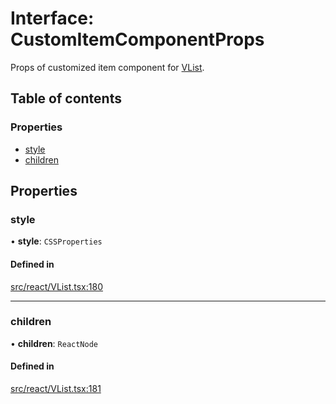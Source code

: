 # Interface: CustomItemComponentProps

Props of customized item component for [VList](../API.md#vlist).

## Table of contents

### Properties

- [style](CustomItemComponentProps.md#style)
- [children](CustomItemComponentProps.md#children)

## Properties

### style

• **style**: `CSSProperties`

#### Defined in

[src/react/VList.tsx:180](https://github.com/inokawa/virtua/blob/8e03f83/src/react/VList.tsx#L180)

___

### children

• **children**: `ReactNode`

#### Defined in

[src/react/VList.tsx:181](https://github.com/inokawa/virtua/blob/8e03f83/src/react/VList.tsx#L181)
